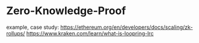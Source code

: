 # Zero-Knowledge-Proof
example, case study: https://ethereum.org/en/developers/docs/scaling/zk-rollups/ https://www.kraken.com/learn/what-is-loopring-lrc
